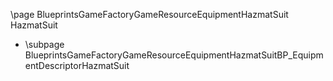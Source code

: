 \page BlueprintsGameFactoryGameResourceEquipmentHazmatSuit HazmatSuit
- \subpage BlueprintsGameFactoryGameResourceEquipmentHazmatSuitBP_EquipmentDescriptorHazmatSuit
